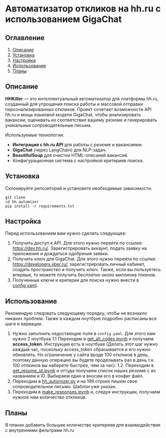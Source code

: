 # Автоматизатор откликов на hh.ru с использованием GigaChat

## Оглавление
1. [Описание](#описание)
2. [Установка](#установка)
3. [Настройка](#настройка)
4. [Использование](#использование)
5. [Планы](#планы)

## Описание

**HHKiller** — это интеллектуальный автоматизатор для платформы hh.ru, созданный для упрощения поиска работы и массовой отправки персонализированных откликов. Проект сочетает возможности API hh.ru и мощь языковой модели GigaChat, чтобы анализировать вакансии, оценивать их соответствие вашему резюме и генерировать уникальные сопроводительные письма.

Используемые технологии:
- **Интеграция с hh.ru API** для работы с резюме и вакансиями.
- **GigaChat** (через LangChain) для NLP-задач.
- **BeautifulSoup** для очистки HTML-описаний вакансий.
- Конфигурационная система с настройкой критериев поиска.

## Установка

Склонируйте репозиторий и установите необходимые зависимости.

```
git clone 
cd hh_automizer
pip install -r requirements.txt
```

## Настройка

Перед использованием вам нужно сделать следующее:
1. Получить доступ к API.
Для этого нужно перейти по ссылке: https://dev.hh.ru/. Зарегистрировать аккаунт, подать заявку на приложение и дождаться одобрения заявки.
2. Получить ключ для GigaChat.
Для этого нужно перейти по ссылке: https://developers.sber.ru/, зарегистрировать личный кабинет, создать пространство и получить ключ. Также, если вы пользуетесь впервые, то можете получить бесплатно около миллиона токенов.
3. Полученные ключи и критерии для поиска нужно внести в [config.yaml](config/config.yaml).

## Использование

Рекомендую следовать следующему порядку, чтобы не возникло никаких проблем. Также в каждом ноутбуке подробно расписаны все шаги и вариации.

1. Нужно заполнить недостающие поля в `config.yaml`. Для этого нам нужно 2 ноутбука
1.1 Переходим в [get_all_codes.ipynb](notebooks/get_all_codes.ipynb) и получаем **access_token**. Инструкция есть в ноутбуке (Делать этот шаг нужно каждый час, поскольку access_token сбрасывается и его нужно обновлять. Но ограничение у сайта вроде 100 откликов в день, поэтому данную операцию вы будете проделывать раз в день т.к. 100 отлкиков вы наберете быстрее, чем за час).
1.2. Переходим в [get_resume_id.ipynb](notebooks/get_resume_id.ipynb) и оттуда получаем список наших резюме с их названием и ID. Выбираем один и вносим его в конфиг файл.
2. Переходим в [hh_automizer.py](src/hh_automizer.py) и на 199 строке пишем свое сопроводительное письмо. Шаблон уже указан.
3. Переходим в [make_responses.ipynb](notebooks/make_responses.ipynb) и, следуя инструкции, получаем нужное нам количество откликов.

## Планы

В планах добавить большее количество критериев для взаимодействия с внутренними фильтрами hh.ru